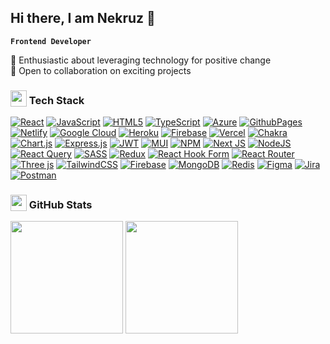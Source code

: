 ## Hi there, I am Nekruz 👋
**`Frontend Developer`**

🚀 Enthusiastic about leveraging technology for positive change<br>🤝 Open to collaboration on exciting projects

### <img width="26px" align="absbottom" src="https://media2.giphy.com/media/QssGEmpkyEOhBCb7e1/giphy.gif?cid=ecf05e47a0n3gi1bfqntqmob8g9aid1oyj2wr3ds3mg700bl&rid=giphy.gif"> Tech Stack
[![React](https://img.shields.io/badge/react-%2320232a.svg?style=flat&logo=react&logoColor=%2361DAFB)](#) [![JavaScript](https://img.shields.io/badge/javascript-%23323330.svg?style=flat&logo=javascript&logoColor=%23F7DF1E)](#) [![HTML5](https://img.shields.io/badge/html5-%23E34F26.svg?style=flat&logo=html5&logoColor=white)](#) [![TypeScript](https://img.shields.io/badge/typescript-%23007ACC.svg?style=flat&logo=typescript&logoColor=white)](#) [![Azure](https://img.shields.io/badge/azure-%230072C6.svg?style=flat&logo=microsoftazure&logoColor=white)](#)
[![GithubPages](https://img.shields.io/badge/github%20pages-121013?style=flat&logo=github&logoColor=white)](#) [![Netlify](https://img.shields.io/badge/netlify-%23000000.svg?style=flat&logo=netlify&logoColor=#00C7B7)](#) [![Google Cloud](https://img.shields.io/badge/GoogleCloud-%234285F4.svg?style=flat&logo=google-cloud&logoColor=white)](#) [![Heroku](https://img.shields.io/badge/heroku-%23430098.svg?style=flat&logo=heroku&logoColor=white)](#) [![Firebase](https://img.shields.io/badge/firebase-%23039BE5.svg?style=flat&logo=firebase)](#)
[![Vercel](https://img.shields.io/badge/vercel-%23000000.svg?style=flat&logo=vercel&logoColor=white)](#) [![Chakra](https://img.shields.io/badge/chakra-%234ED1C5.svg?style=flat&logo=chakraui&logoColor=white)](#) [![Chart.js](https://img.shields.io/badge/chart.js-F5788D.svg?style=flat&logo=chart.js&logoColor=white)](#) [![Express.js](https://img.shields.io/badge/express.js-%23404d59.svg?style=flat&logo=express&logoColor=%2361DAFB)](#) [![JWT](https://img.shields.io/badge/JWT-black?style=flat&logo=JSON%20web%20tokens)](#)
[![MUI](https://img.shields.io/badge/MUI-%230081CB.svg?style=flat&logo=mui&logoColor=white)](#) [![NPM](https://img.shields.io/badge/NPM-%23CB3837.svg?style=flat&logo=npm&logoColor=white)](#) [![Next JS](https://img.shields.io/badge/Next-black?style=flat&logo=next.js&logoColor=white)](#) [![NodeJS](https://img.shields.io/badge/node.js-6DA55F?style=flat&logo=node.js&logoColor=white)](#) [![React Query](https://img.shields.io/badge/-React%20Query-FF4154?style=flat&logo=react%20query&logoColor=white)](#)
[![SASS](https://img.shields.io/badge/SASS-hotpink.svg?style=flat&logo=SASS&logoColor=white)](#) [![Redux](https://img.shields.io/badge/redux-%23593d88.svg?style=flat&logo=redux&logoColor=white)](#) [![React Hook Form](https://img.shields.io/badge/React%20Hook%20Form-%23EC5990.svg?style=flat&logo=reacthookform&logoColor=white)](#) [![React Router](https://img.shields.io/badge/React_Router-CA4245?style=flat&logo=react-router&logoColor=white)](#) [![Three js](https://img.shields.io/badge/threejs-black?style=flat&logo=three.js&logoColor=white)](#)
[![TailwindCSS](https://img.shields.io/badge/tailwindcss-%2338B2AC.svg?style=flat&logo=tailwind-css&logoColor=white)](#) [![Firebase](https://img.shields.io/badge/Firebase-039BE5?style=flat&logo=Firebase&logoColor=white)](#) [![MongoDB](https://img.shields.io/badge/MongoDB-%234ea94b.svg?style=flat&logo=mongodb&logoColor=white)](#) [![Redis](https://img.shields.io/badge/redis-%23DD0031.svg?style=flat&logo=redis&logoColor=white)](#) [![Figma](https://img.shields.io/badge/figma-%23F24E1E.svg?style=flat&logo=figma&logoColor=white)](#) [![Jira](https://img.shields.io/badge/jira-%230A0FFF.svg?style=flat&logo=jira&logoColor=white)](#)
 [![Postman](https://img.shields.io/badge/Postman-FF6C37?style=flat&logo=postman&logoColor=white)](#)
### <img width="26px" align="absbottom" src="https://media.giphy.com/media/c8knYYZ5vzC8V6tpMI/giphy.gif"> GitHub Stats
<img src="https://github-readme-streak-stats.herokuapp.com/?user=nekruza&theme=dark&hide_border=false" height="180px"/> <img src="https://github-readme-stats.vercel.app/api/top-langs/?username=nekruza&theme=dark&hide_border=false&include_all_commits=false&count_private=false&layout=compact" height="180px"/>


